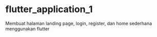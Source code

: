 # flutter_application_1
Membuat halaman landing page, login, register, dan home sederhana menggunakan flutter
